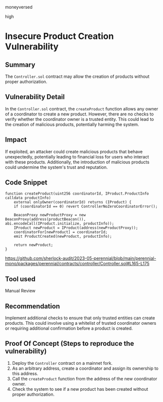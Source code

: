 moneyversed

high

# Insecure Product Creation Vulnerability

## Summary

The `Controller.sol` contract may allow the creation of products without proper authorization.

## Vulnerability Detail

In the `Controller.sol` contract, the `createProduct` function allows any owner of a coordinator to create a new product. However, there are no checks to verify whether the coordinator owner is a trusted entity. This could lead to the creation of malicious products, potentially harming the system.

## Impact

If exploited, an attacker could create malicious products that behave unexpectedly, potentially leading to financial loss for users who interact with these products. Additionally, the introduction of malicious products could undermine the system's trust and reputation.

## Code Snippet

```solidity
function createProduct(uint256 coordinatorId, IProduct.ProductInfo calldata productInfo)
    external onlyOwner(coordinatorId) returns (IProduct) {
    if (coordinatorId == 0) revert ControllerNoZeroCoordinatorError();

    BeaconProxy newProductProxy = new BeaconProxy(address(productBeacon()), abi.encodeCall(IProduct.initialize, productInfo));
    IProduct newProduct = IProduct(address(newProductProxy));
    coordinatorFor[newProduct] = coordinatorId;
    emit ProductCreated(newProduct, productInfo);

    return newProduct;
}
```
https://github.com/sherlock-audit/2023-05-perennial/blob/main/perennial-mono/packages/perennial/contracts/controller/Controller.sol#L165-L175

## Tool used

Manual Review

## Recommendation

Implement additional checks to ensure that only trusted entities can create products. This could involve using a whitelist of trusted coordinator owners or requiring additional confirmation before a product is created.

## Proof Of Concept (Steps to reproduce the vulnerability)

1. Deploy the `Controller` contract on a mainnet fork.
2. As an arbitrary address, create a coordinator and assign its ownership to this address.
3. Call the `createProduct` function from the address of the new coordinator owner.
4. Check the system to see if a new product has been created without proper authorization.